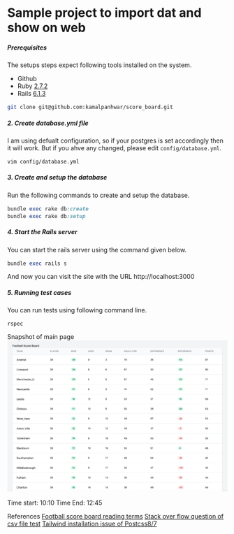 # Sample project to import dat and show on web

##### Prerequisites

The setups steps expect following tools installed on the system.

- Github
- Ruby [2.7.2](https://github.com/organization/project-name/blob/master/.ruby-version#L1)
- Rails [6.1.3](https://github.com/organization/project-name/blob/master/Gemfile#L12)

```bash
git clone git@github.com:kamalpanhwar/score_board.git
```

##### 2. Create database.yml file

I am using defualt configuration, so if your postgres is set accordingly then it will work. But if you ahve any changed, please edit `config/database.yml`.

```bash
vim config/database.yml
```

##### 3. Create and setup the database

Run the following commands to create and setup the database.

```ruby
bundle exec rake db:create
bundle exec rake db:setup
```

##### 4. Start the Rails server

You can start the rails server using the command given below.

```ruby
bundle exec rails s
```

And now you can visit the site with the URL http://localhost:3000


##### 5. Running test cases

You can run tests using following command line.
```
rspec 
```
Snapshot of main page
![Main Page](./scorboard_shot.png)

Time start: 10:10
Time End:  12:45 



References
[Football score board reading terms](https://howtheyplay.com/team-sports/abbrev-GA-GF-GS-GD-MP-Caps-meaning-soccer)
[Stack over flow question of csv file test](https://stackoverflow.com/questions/35340693/how-to-test-csv-import-with-rspec)
[Tailwind installation issue of Postcss8/7](https://railsbytes.com/templates/XbBsG6)

